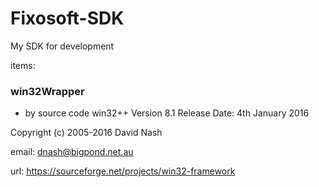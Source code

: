 # Fixosoft-SDK
My SDK for development

items: 

 ### win32Wrapper 
 - by source code win32++   Version 8.1  Release Date: 4th January 2016  
 
 Copyright (c) 2005-2016  David Nash 
 
 email: dnash@bigpond.net.au
 
 url: https://sourceforge.net/projects/win32-framework
